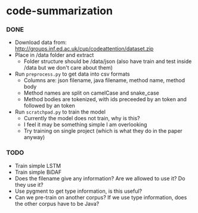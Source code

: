 # code-summarization

### DONE

- Download data from: http://groups.inf.ed.ac.uk/cup/codeattention/dataset.zip
- Place in /data folder and extract
    - Folder structure should be /data/json (also have train and test inside /data but we don't care about them)
- Run `preprocess.py` to get data into csv formats
    - Columns are: json filename, java filename, method name, method body
	- Method names are split on camelCase and snake_case
	- Method bodies are tokenized, with ids preceeded by an <id> token and followed by an </id> token
- Run `scratchpad.py` to train the model
    - Currently the model does not train, why is this?
    - I feel it may be something simple I am overlooking
    - Try training on single project (which is what they do in the paper anyway)

### TODO

- Train simple LSTM
- Train simple BiDAF
- Does the filename give any information? Are we allowed to use it? Do they use it?
- Use pygment to get type information, is this useful?
- Can we pre-train on another corpus? If we use type information, does the other corpus have to be Java?
	

